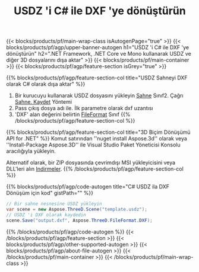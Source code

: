﻿---
title: USDZ 'i C# ile DXF 'ye dönüştürün 
description: USDZ ve diğer 3D dosyalarını .NET kullanarak dönüştürün
url: /tr/net/conversion/usdz-to-dxf/
family: 3d
platformtag: net
feature: conversion
informat: USDZ
outformat: DXF
otherformats: PLY OBJ PDF AMF RVM STL DXF ASE 
---
{{< blocks/products/pf/main-wrap-class isAutogenPage="true" >}}
{{< blocks/products/pf/agp/upper-banner-autogen h1="USDZ \'i C# ile DXF \'ye dönüştürün" h2=".NET Framework, .NET Core ve Mono kullanarak USDZ ve diğer 3D dosyalarını dışa aktar" >}}
{{< blocks/products/pf/main-container >}}
{{< blocks/products/pf/agp/feature-section isGrey="true" >}}

{{% blocks/products/pf/agp/feature-section-col title="USDZ Sahneyi DXF olarak C# olarak dışa aktar" %}}
1. Bir kurucuyu kullanarak USDZ dosyasını yükleyin [Sahne](https://apireference.aspose.com/3d/net/aspose.threed/scene) Sınıf2. Çağrı [Sahne. Kaydet](https://apireference.aspose.com/3d/net/aspose.threed/scene/methods/save/index) Yöntemi
3. Pass çıkış dosya adı ile. İlk parametre olarak dxf uzantısı
4. 'DXF' alan değerini belirtin [FileFormat](https://apireference.aspose.com/3d/net/aspose.threed/fileformat/fields/index) Sınıf
{{% /blocks/products/pf/agp/feature-section-col %}}

{{% blocks/products/pf/agp/feature-section-col title="3D Biçim Dönüşümü API for .NET" %}}
Komut satırından ''nuget install Aspose.3d'' olarak veya ''Install-Package Aspose.3D'' ile Visual Studio Paket Yöneticisi Konsolu aracılığıyla yükleyin.

Alternatif olarak, bir ZIP dosyasında çevrimdışı MSI yükleyicisini veya DLL'leri alın [Indirmeler](https://downloads.aspose.com/3d/net).
{{% /blocks/products/pf/agp/feature-section-col %}}

{{% blocks/products/pf/agp/code-autogen title="C# USDZ ila DXF Dönüşüm için kod" gistPath="" %}}
```cs
// Bir sahne nesnesine USDZ yükleyin 
var scene = new Aspose.ThreeD.Scene("template.usdz");
// USDZ 'i DXF olarak kaydedin 
scene.Save("output.dxf", Aspose.ThreeD.FileFormat.DXF);

```
{{% /blocks/products/pf/agp/code-autogen %}}
{{< /blocks/products/pf/agp/feature-section >}}
{{< blocks/products/pf/agp/other-supported-autogen >}}
{{< blocks/products/pf/agp/about-file-autogen >}}
{{< /blocks/products/pf/main-container >}}
{{< /blocks/products/pf/main-wrap-class >}}